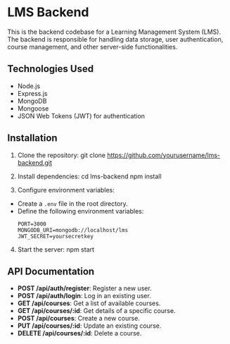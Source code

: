 # LMS Backend

This is the backend codebase for a Learning Management System (LMS). The backend is responsible for handling data storage, user authentication, course management, and other server-side functionalities.

## Technologies Used

- Node.js
- Express.js
- MongoDB
- Mongoose
- JSON Web Tokens (JWT) for authentication

## Installation

1. Clone the repository:
git clone https://github.com/yourusername/lms-backend.git


2. Install dependencies:
cd lms-backend
npm install


3. Configure environment variables:
- Create a `.env` file in the root directory.
- Define the following environment variables:
  ```
  PORT=3000
  MONGODB_URI=mongodb://localhost/lms
  JWT_SECRET=yoursecretkey
  ```

4. Start the server:
npm start


## API Documentation

- **POST /api/auth/register**: Register a new user.
- **POST /api/auth/login**: Log in an existing user.
- **GET /api/courses**: Get a list of available courses.
- **GET /api/courses/:id**: Get details of a specific course.
- **POST /api/courses**: Create a new course.
- **PUT /api/courses/:id**: Update an existing course.
- **DELETE /api/courses/:id**: Delete a course.
